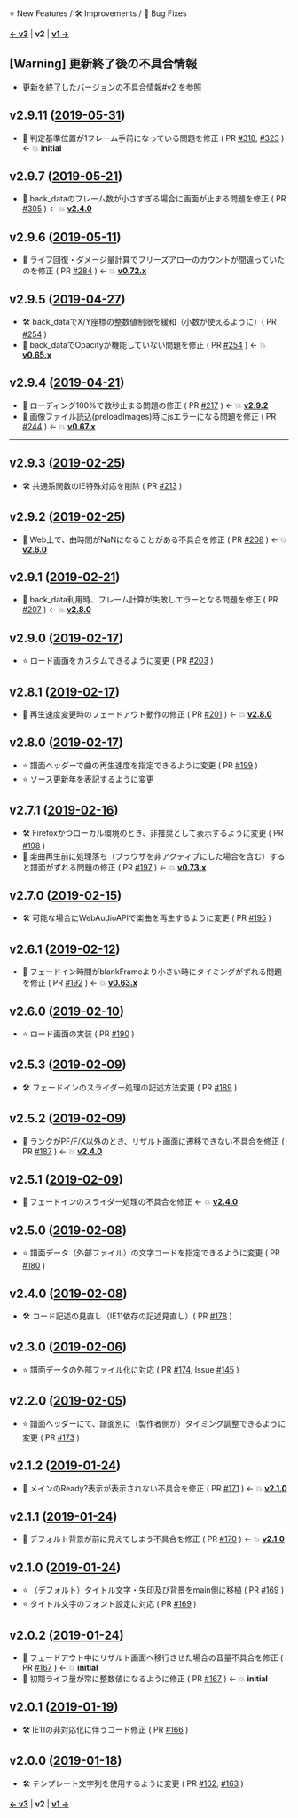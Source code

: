 ⭐ New Features / 🛠️ Improvements / 🐞 Bug Fixes

[**<- v3**](Changelog-v3.html) | **v2** | [**v1 ->**](Changelog-v1.html)

## [Warning] 更新終了後の不具合情報
- [更新を終了したバージョンの不具合情報#v2](DeprecatedVersionBugs.html#v2) を参照

## v2.9.11 ([2019-05-31](https://github.com/cwtickle/danoniplus/releases/tag/v2.9.11))
- 🐞 判定基準位置が1フレーム手前になっている問題を修正 ( PR [#318](https://github.com/cwtickle/danoniplus/pull/318), [#323](https://github.com/cwtickle/danoniplus/pull/323) ) <- :boom: **initial**

## v2.9.7 ([2019-05-21](https://github.com/cwtickle/danoniplus/releases/tag/v2.9.7))
- 🐞 back_dataのフレーム数が小さすぎる場合に画面が止まる問題を修正 ( PR [#305](https://github.com/cwtickle/danoniplus/pull/305) ) <- :boom: [**v2.4.0**](Changelog-v2.html#v240-2019-02-08) 

## v2.9.6 ([2019-05-11](https://github.com/cwtickle/danoniplus/releases/tag/v2.9.6))
- 🐞 ライフ回復・ダメージ量計算でフリーズアローのカウントが間違っていたのを修正 ( PR [#284](https://github.com/cwtickle/danoniplus/pull/284) ) <- :boom: [**v0.72.x**](Changelog-v0.html#v072x-2018-11-20)

## v2.9.5 ([2019-04-27](https://github.com/cwtickle/danoniplus/releases/tag/v2.9.5))
- 🛠️ back_dataでX/Y座標の整数値制限を緩和（小数が使えるように）( PR [#254](https://github.com/cwtickle/danoniplus/pull/254) ) 
- 🐞 back_dataでOpacityが機能していない問題を修正 ( PR [#254](https://github.com/cwtickle/danoniplus/pull/254) ) <- :boom: [**v0.65.x**](Changelog-v0.html#v065x-2018-11-16)

## v2.9.4 ([2019-04-21](https://github.com/cwtickle/danoniplus/releases/tag/v2.9.4))
- 🐞 ローディング100%で数秒止まる問題の修正 ( PR [#217](https://github.com/cwtickle/danoniplus/pull/217) ) <- :boom: [**v2.9.2**](Changelog-v2.html#v292-2019-02-25)
- 🐞 画像ファイル読込(preloadImages)時にjsエラーになる問題を修正 ( PR [#244](https://github.com/cwtickle/danoniplus/pull/244) ) <- :boom: [**v0.67.x**](Changelog-v0.html#v067x-2018-11-17)

----

## v2.9.3 ([2019-02-25](https://github.com/cwtickle/danoniplus/releases/tag/v2.9.3))
- 🛠️ 共通系関数のIE特殊対応を削除 ( PR [#213](https://github.com/cwtickle/danoniplus/pull/213) )

## v2.9.2 ([2019-02-25](https://github.com/cwtickle/danoniplus/releases/tag/v2.9.2))
- 🐞 Web上で、曲時間がNaNになることがある不具合を修正 ( PR [#208](https://github.com/cwtickle/danoniplus/pull/208) ) <- :boom: [**v2.6.0**](Changelog-v2.html#v260-2019-02-10)

## v2.9.1 ([2019-02-21](https://github.com/cwtickle/danoniplus/releases/tag/v2.9.1))
- 🐞 back_data利用時、フレーム計算が失敗しエラーとなる問題を修正 ( PR [#207](https://github.com/cwtickle/danoniplus/pull/207) ) <- :boom: [**v2.8.0**](Changelog-v2.html#v280-2019-02-17)

## v2.9.0 ([2019-02-17](https://github.com/cwtickle/danoniplus/releases/tag/v2.9.0))
- ⭐️ ロード画面をカスタムできるように変更 ( PR [#203](https://github.com/cwtickle/danoniplus/pull/203) )

## v2.8.1 ([2019-02-17](https://github.com/cwtickle/danoniplus/releases/tag/v2.8.1))
- 🐞 再生速度変更時のフェードアウト動作の修正 ( PR [#201](https://github.com/cwtickle/danoniplus/pull/201) ) <- :boom: [**v2.8.0**](Changelog-v2.html#v280-2019-02-17)

## v2.8.0 ([2019-02-17](https://github.com/cwtickle/danoniplus/releases/tag/v2.8.0))
- ⭐️ 譜面ヘッダーで曲の再生速度を指定できるように変更 ( PR [#199](https://github.com/cwtickle/danoniplus/pull/199) ) 
- ⭐️ ソース更新年を表記するように変更

## v2.7.1 ([2019-02-16](https://github.com/cwtickle/danoniplus/releases/tag/v2.7.1))
- 🛠️ Firefoxかつローカル環境のとき、非推奨として表示するように変更 ( PR [#198](https://github.com/cwtickle/danoniplus/pull/198) )
- 🐞 楽曲再生前に処理落ち（ブラウザを非アクティブにした場合を含む）すると譜面がずれる問題の修正 ( PR [#197](https://github.com/cwtickle/danoniplus/pull/197) ) <- :boom: [**v0.73.x**](Changelog-v0.html#v073x-2018-11-20)

## v2.7.0 ([2019-02-15](https://github.com/cwtickle/danoniplus/releases/tag/v2.7.0))
- 🛠️ 可能な場合にWebAudioAPIで楽曲を再生するように変更 ( PR [#195](https://github.com/cwtickle/danoniplus/pull/195) )

## v2.6.1 ([2019-02-12](https://github.com/cwtickle/danoniplus/releases/tag/v2.6.1))
- 🐞 フェードイン時間がblankFrameより小さい時にタイミングがずれる問題を修正 ( PR [#192](https://github.com/cwtickle/danoniplus/pull/192) ) <- :boom: [**v0.63.x**](Changelog-v0.html#v063x-2018-11-13)

## v2.6.0 ([2019-02-10](https://github.com/cwtickle/danoniplus/releases/tag/v2.6.0))
- ⭐️ ロード画面の実装 ( PR [#190](https://github.com/cwtickle/danoniplus/pull/190) )

## v2.5.3 ([2019-02-09](https://github.com/cwtickle/danoniplus/releases/tag/v2.5.3))
- 🛠️ フェードインのスライダー処理の記述方法変更 ( PR [#189](https://github.com/cwtickle/danoniplus/pull/189) )

## v2.5.2 ([2019-02-09](https://github.com/cwtickle/danoniplus/releases/tag/v2.5.2))
- 🐞 ランクがPF/F/X以外のとき、リザルト画面に遷移できない不具合を修正 ( PR [#187](https://github.com/cwtickle/danoniplus/pull/187) ) <- :boom: [**v2.4.0**](Changelog-v2.html#v240-2019-02-08)

## v2.5.1 ([2019-02-09](https://github.com/cwtickle/danoniplus/releases/tag/v2.5.1))
- 🐞 フェードインのスライダー処理の不具合を修正 <- :boom: [**v2.4.0**](Changelog-v2.html#v240-2019-02-08)

## v2.5.0 ([2019-02-08](https://github.com/cwtickle/danoniplus/releases/tag/v2.5.0))
- ⭐️ 譜面データ（外部ファイル）の文字コードを指定できるように変更 ( PR [#180](https://github.com/cwtickle/danoniplus/pull/180) )

## v2.4.0 ([2019-02-08](https://github.com/cwtickle/danoniplus/releases/tag/v2.4.0))
- 🛠️ コード記述の見直し（IE11依存の記述見直し）( PR [#178](https://github.com/cwtickle/danoniplus/pull/178) )

## v2.3.0 ([2019-02-06](https://github.com/cwtickle/danoniplus/releases/tag/v2.3.0))
- ⭐️ 譜面データの外部ファイル化に対応 ( PR [#174](https://github.com/cwtickle/danoniplus/pull/174), Issue [#145](https://github.com/cwtickle/danoniplus/pull/145) )

## v2.2.0 ([2019-02-05](https://github.com/cwtickle/danoniplus/releases/tag/v2.2.0))
- ⭐️ 譜面ヘッダーにて、譜面別に（製作者側が）タイミング調整できるように変更 ( PR [#173](https://github.com/cwtickle/danoniplus/pull/173) )

## v2.1.2 ([2019-01-24](https://github.com/cwtickle/danoniplus/releases/tag/v2.1.2))
- 🐞 メインのReady?表示が表示されない不具合を修正 ( PR [#171](https://github.com/cwtickle/danoniplus/pull/171) ) <- :boom: [**v2.1.0**](Changelog-v2.html#v210-2019-01-24)

## v2.1.1 ([2019-01-24](https://github.com/cwtickle/danoniplus/releases/tag/v2.1.1))
- 🐞 デフォルト背景が前に見えてしまう不具合を修正 ( PR [#170](https://github.com/cwtickle/danoniplus/pull/170) ) <- :boom: [**v2.1.0**](Changelog-v2.html#v210-2019-01-24)

## v2.1.0 ([2019-01-24](https://github.com/cwtickle/danoniplus/releases/tag/v2.1.0))
- ⭐️ （デフォルト）タイトル文字・矢印及び背景をmain側に移植 ( PR [#169](https://github.com/cwtickle/danoniplus/pull/169) )
- ⭐️ タイトル文字のフォント設定に対応 ( PR [#169](https://github.com/cwtickle/danoniplus/pull/169) )

## v2.0.2 ([2019-01-24](https://github.com/cwtickle/danoniplus/releases/tag/v2.0.2))
- 🐞 フェードアウト中にリザルト画面へ移行させた場合の音量不具合を修正 ( PR [#167](https://github.com/cwtickle/danoniplus/pull/167) ) <- :boom: **initial**
- 🐞 初期ライフ量が常に整数値になるように修正 ( PR [#167](https://github.com/cwtickle/danoniplus/pull/167) ) <- :boom: **initial**

## v2.0.1 ([2019-01-19](https://github.com/cwtickle/danoniplus/releases/tag/v2.0.1))
- 🛠️ IE11の非対応化に伴うコード修正 ( PR [#166](https://github.com/cwtickle/danoniplus/pull/166) )

## v2.0.0 ([2019-01-18](https://github.com/cwtickle/danoniplus/releases/tag/v2.0.0))
- 🛠️ テンプレート文字列を使用するように変更 ( PR [#162](https://github.com/cwtickle/danoniplus/pull/162), [#163](https://github.com/cwtickle/danoniplus/pull/163) )

[**<- v3**](Changelog-v3.html) | **v2** | [**v1 ->**](Changelog-v1.html)
